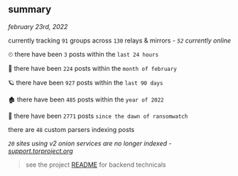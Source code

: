 
## summary
_february 23rd, 2022_

currently tracking `91` groups across `130` relays & mirrors - _`52` currently online_

⏲ there have been `3` posts within the `last 24 hours`

🦈 there have been `224` posts within the `month of february`

🪐 there have been `927` posts within the `last 90 days`

🏚 there have been `485` posts within the `year of 2022`

🦕 there have been `2771` posts `since the dawn of ransomwatch`

there are `48` custom parsers indexing posts

_`20` sites using v2 onion services are no longer indexed - [support.torproject.org](https://support.torproject.org/onionservices/v2-deprecation/)_

> see the project [README](https://github.com/thetanz/ransomwatch#ransomwatch--) for backend technicals
